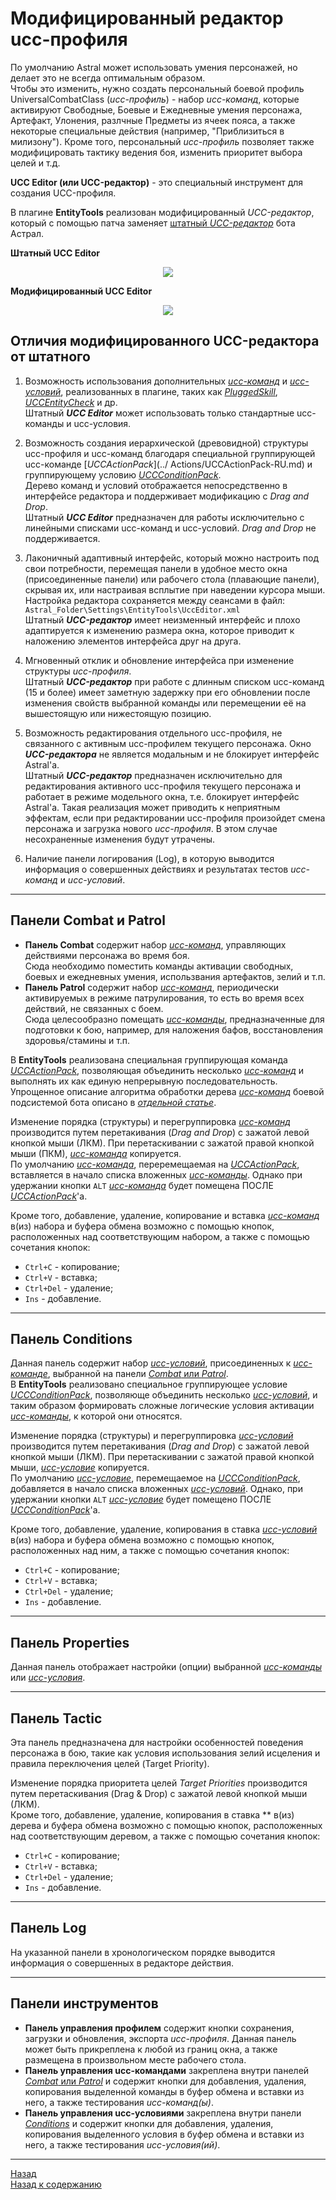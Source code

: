 # **Модифицированный редактор ucc-профиля**

По умолчанию Astral может использовать умения персонажей, но делает это не всегда оптимальным образом.  
Чтобы это изменить, нужно создать персональный боевой профиль UniversalCombatClass (*ucc-профиль*) - набор *ucc-команд*, которые активируют Свободные, Боевые и Ежедневные умения персонажа, Артефакт, Улонения, разлчные Предметы из ячеек пояса, а также некоторые специальные действия (например, "Приблизиться в милизону"). Кроме того, персональный *ucc-профиль* позволяет также модифицировать тактику ведения боя, изменить приоритет выбора целей и т.д.

**UCC Editor (или UCC-редактор)** - это специальный инструмент для создания UCC-профиля.

В плагине **EntityTools** реализован модифицированный *UCC-редактор*, который с помощью патча заменяет [штатный *UCC-редактор*](https://www.neverwinter-bot.com/forums/viewtopic.php?f=150&t=8020&sid=f61597913fbb61bf4fb7b95e57526dff) бота Астрал.

<!-- |Штатный UCC-редактор|Модифицированный UCC-редактор|
|:------------:|:------------:|
|![UccEditor](img/Editor.gif)|![UccEditorExt](img/EditorExt.gif)| -->

**Штатный UCC Editor**  
<p align="center"><img src="img/Editor.gif"></p>

**Модифицированный UCC Editor**
<p align="center"><img src="img/EditorExt.gif"></p>

## **Отличия модифицированного UCC-редактора от штатного**

1) Возможность использования дополнительных [*ucc-команд*](../EntityTools-UccExtensions-RU.md#ref-Actions) и [*ucc-условий*](../EntityTools-UccExtensions-RU.md#ref-Conditions), реализованных в плагине, таких как [*PluggedSkill*](../Actions/PluggedSkill-RU.md), [*UCCEntityCheck*](../Conditions/UCCEntityCheck-RU.md) и др.  
   Штатный ***UCC Editor*** может использовать только стандартные ucc-команды и ucc-условия.

2) Возможность создания иерархической (древовидной) структуры ucc-профиля и ucc-команд благодаря специальной группирующей ucc-команде [*UCCActionPack*](../ Actions/UCCActionPack-RU.md) и группирующему условию [*UCCConditionPack*](../Conditions/UCCConditionPack-RU.md).  
   Дерево команд и условий отображается непосредственно в интерфейсе редактора и поддерживает модификацию с *Drag and Drop*.  
   Штатный ***UCC Editor*** предназначен для работы исключительно с линейными списками ucc-команд и ucc-условий. *Drag and Drop* не поддерживается.

3) Лаконичный адаптивный интерфейс, который можно настроить под свои потребности, перемещая панели в удобное место окна (присоединенные панели) или рабочего стола (плавающие панели), скрывая их, или настраивая всплытие при наведении курсора мыши. Настройка редактора сохраняется между сеансами в файл:  
   ```Astral_Folder\Settings\EntityTools\UccEditor.xml ```  
   Штатный ***UCC-редактор*** имеет неизменный интерфейс и плохо адаптируется к изменению размера окна, которое приводит к наложению элементов интерфейса друг на друга.

4) Мгновенный отклик и обновление интерфейса при изменение структуры *ucc-профиля*.  
   Штатный ***UCC-редактор*** при работе с длинным списком ucc-команд (15 и более) имеет заметную задержку при его обновлении после изменения свойств выбранной команды или перемещении её на вышестоящую или нижестоящую позицию.

5) Возможность редактирования отдельного ucc-профиля, не связанного с активным ucc-профилем текущего персонажа. Окно ***UCC-редактора*** не является модальным и не блокирует интерфейс Astral'a.  
   Штатный ***UCC-редактор*** предназначен исключительно для редактирования  активного ucc-профиля текущего персонажа и работает в режиме модельного окна, т.е. блокирует интерфейс Astral'a. Такая реализация может приводить к неприятным эффектам, если при редактировании ucc-профиля произойдет смена персонажа и загрузка нового *ucc-профиля*. В этом случае несохраненные изменения будут утрачены.

6) Наличие панели логирования (Log), в которую выводится информация о совершенных действиях и результатах тестов *ucc-команд* и *ucc-условий*.

---

## <a name="ref-ActionPanels"></a>**Панели Combat и Patrol**

- **Панель Combat** содержит набор [*ucc-команд*](../EntityTools-UccExtensions-RU.md#ref-Actions), управляющих действиями персонажа во время боя.  
  Сюда необходимо поместить команды активации свободных, боевых и ежедневных умения, использвания артефактов, зелий и т.п.
- **Панель Patrol** содержит набор [*ucc-команд*](../EntityTools-UccExtensions-RU.md#ref-Actions), периодически активируемых в режиме патрулирования, то есть во время всех действий, не связанных с боем.  
  Сюда целесообразно помещать [*ucc-команды*](../EntityTools-UccExtensions-RU.md#ref-Actions), предназначенные для подготовки к бою, например, для наложения бафов, восстановления здоровья/стамины и т.п.

В **EntityTools** реализована специальная группирующая команда [*UCCActionPack*](../Conditions/UCCActionPack-RU.md), позволяющая объединить несколько [*ucc-команд*](../EntityTools-UccExtensions-RU.md#ref-Actions) и выполнять их как единую непрерывную последовательность. Упрощенное описание алгоритма обработки дерева [*ucc-команд*](../EntityTools-UccExtensions-RU.md#ref-Actions) боевой подсистемой бота описано в [*отдельной статье*](../UccActionPlayer-RU.md).  

Изменение порядка (структуры) и перегруппировка [*ucc-команд*](../EntityTools-UccExtensions-RU.md#ref-Actions) производится путем перетакивания (*Drag and Drop*) с зажатой левой кнопкой мыши (ЛКМ). При перетаскивании с зажатой правой кнопкой мыши (ПКМ), [*ucc-команда*](../EntityTools-UccExtensions-RU.md#ref-Actions) копируется.  
По умолчанию [*ucc-команда*](../EntityTools-UccExtensions-RU.md#ref-Actions), переремещаемая на [*UCCActionPack*](../Actions/UCCActionPack-RU.md), вставляется в начало списка вложенных [*ucc-команды*](../EntityTools-UccExtensions-RU.md#ref-Actions). Однако при удержании кнопки ``ALT`` [*ucc-команда*](../EntityTools-UccExtensions-RU.md#ref-Actions) будет помещена ПОСЛЕ [*UCCActionPack*](../Conditions/UCCActionPack-RU.md)'а.  

Кроме того, добавление, удаление, копирование и вставка [*ucc-команд*](../EntityTools-UccExtensions-RU.md#ref-Actions) в(из) набора и буфера обмена возможно с помощью кнопок, расположенных над соответствующим набором, а также с помощью сочетания кнопок:
- ``Ctrl+C`` - копирование;
- ``Ctrl+V`` - вставка;
- ``Ctrl+Del`` - удаление;
- ``Ins`` - добавление.

---

## <a name="ref-ConditionsPanels"></a>**Панель Conditions**

Данная панель содержит набор [*ucc-условий*](../EntityTools-UccExtensions-RU.md#ref-Conditions), присоединенных к [*ucc-команде*](../EntityTools-UccExtensions-RU.md#ref-Actions), выбранной на панели [*Combat* или *Patrol*](#ref-ActionPanels).  
В **EntityTools** реализовано специальное группирующее условие [*UCCConditionPack*](../Conditions/UCCConditionPack-RU.md), позволяюще объединить несколько [*ucc-условий*](../EntityTools-UccExtensions-RU.md#ref-Conditions), и таким образом формировать сложные логические условия активации [*ucc-команды*](../EntityTools-UccExtensions-RU.md#ref-Actions), к которой они относятся.  

Изменение порядка (структуры) и перегруппировка [*ucc-условий*](../EntityTools-UccExtensions-RU.md#ref-Conditions) производится путем перетакивания (*Drag and Drop*) с зажатой левой кнопкой мыши (ЛКМ). При перетаскивании с зажатой правой кнопкой мыши, [*ucc-условие*](../EntityTools-UccExtensions-RU.md#ref-Conditions) копируется.  
По умолчанию [*ucc-условие*](../EntityTools-UccExtensions-RU.md#ref-Conditions), перемещаемое на [*UCCConditionPack*](../Conditions/UCCConditionPack-RU.md), добавляется в начало списка вложенных [*ucc-условий*](../EntityTools-UccExtensions-RU.md#ref-Conditions). Однако, при удержании кнопки ``ALT`` [*ucc-условие*](../EntityTools-UccExtensions-RU.md#ref-Conditions) будет помещено ПОСЛЕ [*UCCConditionPack*](../Conditions/UCCConditionPack-RU.md)'а.  

Кроме того, добавление, удаление, копирования в ставка [*ucc-условий*](../EntityTools-UccExtensions-RU.md#ref-Conditions) в(из) набора и буфера обмена возможно с помощью кнопок, расположенных над ним, а также с помощью сочетания кнопок:
- ``Ctrl+C`` - копирование;
- ``Ctrl+V`` - вставка;
- ``Ctrl+Del`` - удаление;
- ``Ins`` - добавление.

---

## <a name="ref-PropertiesPanel"></a>**Панель Properties**

Данная панель отображает настройки (опции) выбранной [*ucc-команды*](../EntityTools-UccExtensions-RU.md#ref-Actions) или [*ucc-условия*](../EntityTools-UccExtensions-RU.md#ref-Conditions).

---

## <a name="ref-TacticPanel"></a>**Панель Tactic**

Эта панель предназначена для настройки особенностей поведения персонажа в бою, такие как условия использования зелий исцеления и правила переключения целей (Target Priority).

Изменение порядка приоритета целей *Target Priorities* производится путем перетаскивания (Drag & Drop) с зажатой левой кнопкой мыши (ЛКМ).  
Кроме того, добавление, удаление, копирования в ставка ** в(из) дерева и буфера обмена возможно с помощью кнопок, расположенных над соответствующим деревом, а также с помощью сочетания кнопок:
- ``Ctrl+C`` - копирование;
- ``Ctrl+V`` - вставка;
- ``Ctrl+Del`` - удаление;
- ``Ins`` - добавление.

---

## <a name="ref-LogPanel"></a>**Панель Log**

На указанной панели в хронологическом порядке выводится информация о совершенных в редакторе действия.

---

## <a name="ref-ToolsPanels"></a>**Панели инструментов**

- **Панель управления профилем** содержит кнопки сохранения, загрузки и обновления, экспорта *ucc-профиля*. Данная панель может быть прикреплена к любой из границ окна, а также размещена в произвольном месте рабочего стола.  
- **Панель управления ucc-командами** закреплена внутри панелей [*Combat* или *Patrol*](#ref-ActionPanels) и содержит кнопки для добавления, удаления, копирования выделенной команды в буфер обмена и вставки из него, а также тестирования *ucc-команд(ы)*.  
- **Панель управления ucc-условиями** закреплена внутри панели [*Conditions*](#ref-ConditionsPanels) и содержит кнопки для добавления, удаления, копирования выделенного условия в буфер обмена и вставки из него, а также тестирования *ucc-условия(ий)*.

---

<a href="javascript:history.back()">Назад</a>  
[Назад к содержанию](../../index.md)